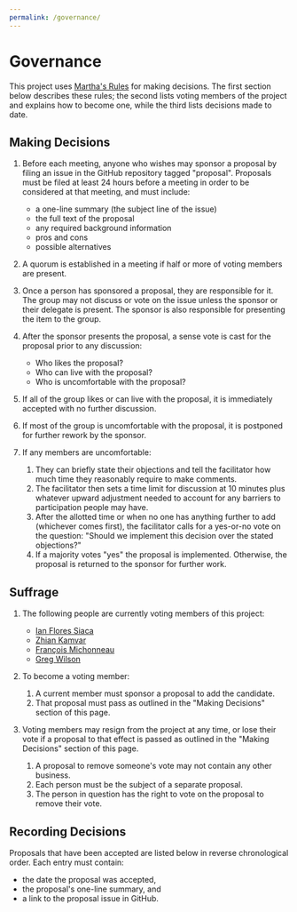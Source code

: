 ```yaml
---
permalink: /governance/
---
```

# Governance

This project uses [Martha's Rules][marthas-rules] for making decisions.  The
first section below describes these rules; the second lists voting members of
the project and explains how to become one, while the third lists decisions made
to date.

[marthas-rules]: https://journals.sagepub.com/doi/10.1177/088610998600100206

## Making Decisions

1.  Before each meeting, anyone who wishes may sponsor a proposal by filing an
    issue in the GitHub repository tagged "proposal".  Proposals must be filed
    at least 24 hours before a meeting in order to be considered at that
    meeting, and must include:
    -   a one-line summary (the subject line of the issue)
    -   the full text of the proposal
    -   any required background information
    -   pros and cons
    -   possible alternatives

2.  A quorum is established in a meeting if half or more of voting members are
    present.

3.  Once a person has sponsored a proposal, they are responsible for it.  The
    group may not discuss or vote on the issue unless the sponsor or their
    delegate is present.  The sponsor is also responsible for presenting the
    item to the group.

4.  After the sponsor presents the proposal, a sense vote is cast for the
    proposal prior to any discussion:
    -   Who likes the proposal?
    -   Who can live with the proposal?
    -   Who is uncomfortable with the proposal?

5.  If all of the group likes or can live with the proposal, it is immediately
    accepted with no further discussion.

6.  If most of the group is uncomfortable with the proposal, it is postponed for
    further rework by the sponsor.

7.  If any members are uncomfortable:
    1.  They can briefly state their objections and tell the facilitator how
        much time they reasonably require to make comments.
    1.  The facilitator then sets a time limit for discussion at 10 minutes
        plus whatever upward adjustment needed to account for any barriers to
        participation people may have.
    1.  After the allotted time or when no one has anything further to add
        (whichever comes first), the facilitator calls for a yes-or-no vote on
        the question: "Should we implement this decision over the stated
        objections?"
    1.  If a majority votes "yes" the proposal is implemented.  Otherwise, the
        proposal is returned to the sponsor for further work.

## Suffrage

1.  The following people are currently voting members of this project:
    -   [Ian Flores Siaca](https://ianfs.dev/)
    -   [Zhian Kamvar](https://zkamvar.netlify.app/)
    -   [François Michonneau](https://francoismichonneau.net/)
    -   [Greg Wilson](http://third-bit.com/)

2.  To become a voting member:
    1.  A current member must sponsor a proposal to add the candidate.
    2.  That proposal must pass as outlined in the "Making Decisions" section of
        this page.

3.  Voting members may resign from the project at any time, or lose their vote
    if a proposal to that effect is passed as outlined in the "Making Decisions"
    section of this page.
    1.  A proposal to remove someone's vote may not contain any other business.
    2.  Each person must be the subject of a separate proposal.
    3.  The person in question has the right to vote on the proposal to remove
        their vote.

## Recording Decisions

Proposals that have been accepted are listed below in reverse chronological
order. Each entry must contain:

-   the date the proposal was accepted,
-   the proposal's one-line summary, and
-   a link to the proposal issue in GitHub.

